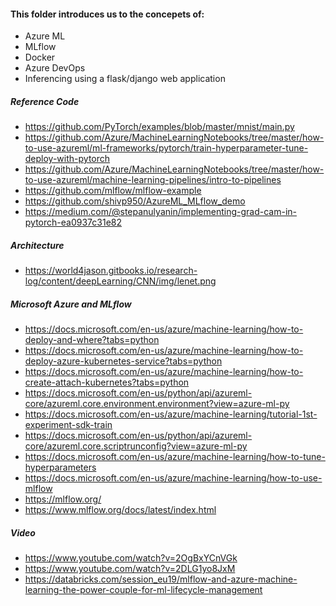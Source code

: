 #### This folder introduces us to the concepets of:
* Azure ML
* MLflow
* Docker
* Azure DevOps
* Inferencing using a flask/django web application

##### Reference Code
* https://github.com/PyTorch/examples/blob/master/mnist/main.py
* https://github.com/Azure/MachineLearningNotebooks/tree/master/how-to-use-azureml/ml-frameworks/pytorch/train-hyperparameter-tune-deploy-with-pytorch
* https://github.com/Azure/MachineLearningNotebooks/tree/master/how-to-use-azureml/machine-learning-pipelines/intro-to-pipelines
* https://github.com/mlflow/mlflow-example
* https://github.com/shivp950/AzureML_MLflow_demo
* https://medium.com/@stepanulyanin/implementing-grad-cam-in-pytorch-ea0937c31e82

##### Architecture
* https://world4jason.gitbooks.io/research-log/content/deepLearning/CNN/img/lenet.png

##### Microsoft Azure and MLflow
* https://docs.microsoft.com/en-us/azure/machine-learning/how-to-deploy-and-where?tabs=python
* https://docs.microsoft.com/en-us/azure/machine-learning/how-to-deploy-azure-kubernetes-service?tabs=python
* https://docs.microsoft.com/en-us/azure/machine-learning/how-to-create-attach-kubernetes?tabs=python
* https://docs.microsoft.com/en-us/python/api/azureml-core/azureml.core.environment.environment?view=azure-ml-py
* https://docs.microsoft.com/en-us/azure/machine-learning/tutorial-1st-experiment-sdk-train
* https://docs.microsoft.com/en-us/python/api/azureml-core/azureml.core.scriptrunconfig?view=azure-ml-py
* https://docs.microsoft.com/en-us/azure/machine-learning/how-to-tune-hyperparameters
* https://docs.microsoft.com/en-us/azure/machine-learning/how-to-use-mlflow
* https://mlflow.org/
* https://www.mlflow.org/docs/latest/index.html

##### Video
* https://www.youtube.com/watch?v=2OgBxYCnVGk
* https://www.youtube.com/watch?v=2DLG1yo8JxM
* https://databricks.com/session_eu19/mlflow-and-azure-machine-learning-the-power-couple-for-ml-lifecycle-management
